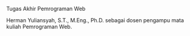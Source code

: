 Tugas Akhir Pemrograman Web


Herman Yuliansyah, S.T., M.Eng., Ph.D. sebagai dosen pengampu mata kuliah Pemrograman Web.
